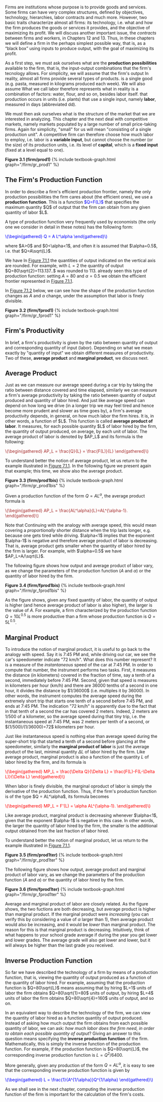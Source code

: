 

Firms are institutions whose purpose is to provide goods and services. Some firms can have very complex structures, defined by objectives, technology, hierarchies, labor contracts and much more. However, two basic traits characterize almost all firms: its technology, i.e. what and how the firm produces the goods or services it provides, and the objective of maximizing its profit. 
<span class="marginnote">
We will discuss another important issue, the <i>contracts</i> between firms and workers, in Chapters 12 and 13.
</span>
Thus, in these chapters we will define a firm in the perhaps simplest possible way, that is, as a “black box” using inputs to produce output, with the goal of maximizing its profit.

As a first step, we must ask ourselves what are the <b>production possibilities</b> available to the firm, that is, the input-output combinations that the firm's tecnology allows. For simplicity,  we will assume that the firm's output
<span class="marginnote">
In reality, almost all firms provide several types of products.
</span>
is a single good (e.g. pasta, measured in kilograms produced each week). We will also assume
<span class="marginnote">
What we call labor therefore represents what in reality is a combination of factors: water, flour, and so on, besides labor itself.
</span>
that production occurs in units (i.e. plants) that use a single input, namely <b>labor</b>, measured in days (abbreviated dd).

We must then ask ourselves what is the structure of the market that we are interested in analyzing. This chapter and the next  deal with competitive markets, namely markets populated by a large number of small price-taking firms. Again for simplicity, "small" for us will mean "consisting of a single production unit". A competitive firm can therefore choose how much labor to employ, i.e. labor is a <b>variable input</b>, but cannot choose the number (or the size) of its production units, i.e. its level of <b>capital</b>, which is a <b>fixed input</b> (fixed at a level equal to one).



<a id="gr_firm/prod1"><strong>Figure 3.1 (firm/prod1)</strong></a>
{% include textbook-graph.html graph="/firm/gr_prod1" %}











<h2 id="SUBSEC_prod1">The Firm's Production Function</h2>
In order to describe a firm's efficient production frontier, namely the only production possibilities the firm cares about (the efficient ones), we use a <b>production function</b>. This is a function <span style="color: blue;">$Q=F(L)$</span> that specifies the maximum quantity $Q$ of output that the firm can obtain from any given quantity of labor $L$.

A type of production function very frequently used by economists (the only one we consider in detail in these notes) has the following form:
<p><span style="color: Blue;">
\(\begin{gathered}
 Q = A L^\alpha
\end{gathered}\)
</span></p>
where $A>0$ and $0<\alpha<1$, and often it is assumed that $\alpha=0.5$, i.e. that $Q=A\sqrt{L}$. 

We have
<span class="marginnote">
  In <a href="{{ site.baseurl }}/en/I/7/1#gr_prod1">Figure 7.1.1</a> the quantities of output indicated on the vertical axis are rounded. For example, with $L=2$ the quantity of output $Q=80\sqrt{2}=113.137..$ was rounded to 113.
</span>
already seen this type of production function: setting $A=80$ and $\alpha=0.5$ we obtain the efficient frontier represented in <a href="{{ site.baseurl }}/en/I/7/1#gr_prod1">Figure 7.1.1</a>.

In <a href="{{ site.baseurl }}/en/I/7/1#gr_fprod1">Figure 7.1.2</a> below, we can see how the shape of the production function changes as $A$ and $\alpha$ change, under the assumption that labor is finely divisible.

<a id="gr_firm/fprod1"><strong>Figure 3.2 (firm/fprod1)</strong></a>
{% include textbook-graph.html graph="/firm/gr_fprod1" %}
























<h2 id="SUBSEC_prod2">Firm's Productivity</h2>

In brief, a firm's productivity is given by the ratio between quantity of output and corresponding quantity of input (labor). Depending on what we mean exactly by "quantity of input" we obtain different measures of productivity. Two of these, <b>average product</b> and <b>marginal product</b>, we discuss next.










<h2 id="SUBSEC_AP">Average Product</h2>
Just as we can measure our average speed during a car trip by taking the ratio between distance covered and time elapsed, similarly we can measure a firm's average productivity by taking the ratio between quantity of output produced and quantity of labor hired. And just like average speed can depend on how long we drive (in a longer trip we may feel tired and hence become more prudent and slower as time goes by), a firm's average productivity depends, in general, on how much labor the firm hires. It is, in other words, a function of $L$. This function is called <b>average product of labor</b>. It measures, for each possible quantity $L$ of labor hired by the firm, the quantity of output produced, on average, by each unit of labor. The average product of labor is denoted by $AP_L$ and its formula is the following:
<p><span style="color: Brown;">
\(\begin{gathered}
 AP_L = \frac{Q}{L} = \frac{F(L)}{L}
\end{gathered}\)
</span></p>
To understand better the notion of average product, let us return to the example illustrated in <a href="{{ site.baseurl }}/en/I/7/1#gr_prod1">Figure 7.1.1</a>. In the following figure we present again that example; this time, we show also the average product.

<a id="gr_firm/prod1bis"><strong>Figure 3.3 (firm/prod1bis)</strong></a>
{% include textbook-graph.html graph="/firm/gr_prod1bis" %}



Given a production function of the form $Q = AL^\alpha$, the average product formula is
<p><span style="color: Brown;">
\(\begin{gathered}
 AP_L = \frac{AL^\alpha}{L}=AL^{\alpha-1}.
\end{gathered}\)
</span></p>
Note that
<span class="marginnote">
Continuing with the analogy with average speed, this would mean covering a
<i>proportionally</i> shorter distance when the trip lasts longer, e.g. because one gets tired while driving.
</span>
$\alpha<1$ implies that the exponent $\alpha-1$ is negative and therefore average product of labor is decreasing. That is, average product gets smaller when the quantity of labor hired by the firm is larger. For example, with $\alpha=0.5$ we have $AP_L=A/\sqrt{L}$.

The following figure shows how output and average product of labor vary, as we change the parameters of the production function ($A$ and $\alpha$) or the quantity of labor hired by the firm.

<a id="gr_firm/fprod1bis"><strong>Figure 3.4 (firm/fprod1bis)</strong></a>
{% include textbook-graph.html graph="/firm/gr_fprod1bis" %}

As the figure shows, given any fixed quantity of labor, the quantity of output is higher (and hence average product of labor is also higher), the larger is the value of $A$. For example, a firm characterized by the production function $Q=10L^{0.5}$ is more productive than a firm whose production function is $Q=5L^{0.5}$.





















<h2 id="SUBSEC_MP"> Marginal Product</h2>
To introduce the notion of marginal product, it is useful to go back to the analogy with speed. Say it is 7:45 PM and, while driving our car, we see the car's speedometer indicate "72 km/h". What does this number represent? It is a measure of the <i>instantaneous</i> speed of the car at 7:45 PM. In order to compute that number, the instrument performs two tasks. First, it measures the distance (in kilometers) covered in the fraction of time, say a tenth of a second, immediately before 7:45 PM. Second, given that speed is measures in kilometers per hour (km/h) and there are 36000 tenths of a second in one hour, it divides the distance by $1/36000$ (i.e. multiples it by 36000). In other words, the instrument computes the average speed during the extremely short trip that starts one tenth of a second before 7:45 PM, and ends at 7:45 PM. The indication "72 km/h" is apparently due to the fact that in that tenth of a second the car has covered 2 meters. Indeed, 2 meters are 1/500 of a kilometer, so the average speed during that tiny trip, i.e. the instantaneous speed at 7:45 PM, was 2 meters per tenth of a second, or $(1/500)/(1/36000)=72$ kilometers per hour.

Just like instantaneous speed is nothing else than average speed during the super-short trip that started a tenth of a second before glancing at the speedometer, similarly the <b>marginal product of labor</b> is just the average product of the last, minimal quantity $\Delta L$ of labor  hired by the firm. Like average product, marginal product is also a function of the quantity $L$ of labor hired by the firm, and its formula is
<p><span style="color: Red;">
\(\begin{gathered}
 MP_L = \frac{\Delta Q}{\Delta L} = \frac{F(L)-F(L-\Delta L)}{\Delta L}
\end{gathered}\)
</span></p>
When labor is finely divisible, the marginal oproduct of labor is simply the derivative of the production function. Thus, if the firm's production function is of the type $Q = AL^\alpha$, its formula becomes
<p><span style="color: Red;">
\(\begin{gathered}
 MP_L = F'(L) = \alpha AL^{\alpha-1}.
\end{gathered}\)
</span></p>
Like average product, marginal product is decreasing whenever $\alpha<1$, given that the exponent $\alpha-1$ is negative in this case. In other words, the larger the quantity of labor hired by the firm, the smaller is the additional output obtained from the last fraction of labor hired.

To understand better the notion of marginal product, let us return to the example illustrated in <a href="{{ site.baseurl }}/en/I/7/1#gr_prod1">Figure 7.1.1</a>.

<a id="gr_firm/prod1ter"><strong>Figure 3.5 (firm/prod1ter)</strong></a>
{% include textbook-graph.html graph="/firm/gr_prod1ter" %}

The following figure shows how output, average product and marginal product of labor vary, as we change the parameters of the production function ($A$ and $\alpha$) or the quantity of labor hired by the firm.

<a id="gr_firm/fprod1ter"><strong>Figure 3.6 (firm/fprod1ter)</strong></a>
{% include textbook-graph.html graph="/firm/gr_fprod1ter" %}

Average and marginal product of labor are closely related. As the figure shows, the two fuctions are both decreasing, but average product is higher than marginal product.
<span class="marginnote">
If the marginal product were <i>increasing</i> (you can verify this by considering a value of $\alpha$ larger than 1), then average product would also be increasing, and it would be <i>lower</i> than marginal product.
</span>
The reason for this is that marginal product is decreasing. Intuitively, think of what happens to your school grade average if during the year you get lower and lower grades. The average grade will also get lower and lower, but it will always be higher than the last grade you received.












































<h2 id="SUBSEC_prod4">Inverse Production Function</h2>
So far we have described the technology of a firm by means of a production function, that is, viewing the quantity of output produced as a function of the quantity of labor hired. For example, assuming that the production function is $Q=80\sqrt{L}$ means assuming that by hiring $L=1$ units of labor the firm obtains $Q=80\sqrt{1}=80$ units of output, by hiring $L=4$ units of labor the firm obtains $Q=80\sqrt{4}=160$ units of output, and so on.

In an equivalent way to describe the technology of the firm, we can view the quantity of labor hired as a function quantity of output produced. Instead of asking how much output the firm obtains from each possible quantity of labor, we can ask: <i>how much labor does the firm need, in order to obtain each possible quantity of output</i>? Giving an answer to this question means specifying the <b>inverse production function</b> of the firm. Mathematically, this is simply the inverse function of the production function. For example, if the production function is $Q=80\sqrt{L}$, the corresponding inverse production function is $L=Q^2/6400$.

More generally, given any production of the form $Q=AL^\alpha$, it is easy to see that the corresponding inverse production function is given by
<p>
<span style="color: Blue;">
\(\begin{gathered}
 L = \frac{1}{A^{1/\alpha}}Q^{1/\alpha}
\end{gathered}\)
</span>
</p>
As we shall see in the next chapter, computing the inverse production function of the firm is important for the calculation of the firm's costs.



